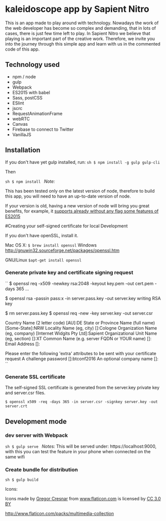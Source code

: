 # kaleidoscope app by Sapient Nitro

This is an app made to play around with technology. Nowadays the work of the web developer has become so complex and demanding, that in lots of cases, there is just few time left to play. In Sapient Nitro we believe that playing is an important part of the creative work. Therefore, we invite you into the journey through this simple app and learn with us in the commented code of this app.

## Technology used

- npm / node
- gulp
- Webpack
- ES2015 with babel
- Sass, postCSS
- ESlint
- jscrc
- RequestAnimationFrame
- webRTC
- Canvas
- Firebase to connect to Twitter
- VanillaJS

## Installation

If you don't have yet gulp installed, run:
``sh
$ npm install -g gulp gulp-cli
``

Then

``sh
$ npm install
``
*Note:*

This has been tested only on the latest version of node, therefore to build this app, you will need to have an up-to-date version of node.

If your version is old, having a new version of node will bring you great benefits, for example, it [supports already without any flag some features of ES2015](https://nodejs.org/en/docs/es6/)

#Creating your self-signed certificate for local Development

If you don't have openSSL, install it.

Mac OS X:
``
$ brew install openssl
``
Windows
http://gnuwin32.sourceforge.net/packages/openssl.htm

GNU/Linux
``
$apt-get install openssl
``

### Generate private key and certificate signing request
``
$  openssl req -x509 -newkey rsa:2048 -keyout key.pem -out cert.pem -days 365
...

$ openssl rsa -passin pass:x -in server.pass.key -out server.key
writing RSA key

$ rm server.pass.key
$ openssl req -new -key server.key -out server.csr

Country Name (2 letter code) [AU]:DE
State or Province Name (full name) [Some-State]:NRW
Locality Name (eg, city) []:Cologne
Organization Name (eg, company) [Internet Widgits Pty Ltd]:Sapient
Organizational Unit Name (eg, section) []:XT
Common Name (e.g. server FQDN or YOUR name) []:
Email Address []:

Please enter the following 'extra' attributes
to be sent with your certificate request
A challenge password []:btconf2016
An optional company name []:
``
### Generate SSL certificate
The self-signed SSL certificate is generated from the server.key private key and server.csr files.

``
$ openssl x509 -req -days 365 -in server.csr -signkey server.key -out server.crt
``

## Development mode

### dev server with Webpack

``sh
$ gulp serve
``
*Notes:*
This will be served under: https://localhost:9000, with this you can test the feature in your phone
when connected on the same wifi

### Create bundle for distribution

``sh
$ gulp build
``

Icons:
<div>Icons made by <a href="http://www.flaticon.com/authors/gregor-cresnar" title="Gregor Cresnar">Gregor Cresnar</a> from <a href="http://www.flaticon.com" title="Flaticon">www.flaticon.com</a> is licensed by <a href="http://creativecommons.org/licenses/by/3.0/" title="Creative Commons BY 3.0" target="_blank">CC 3.0 BY</a></div>

http://www.flaticon.com/packs/multimedia-collection
